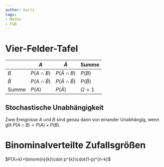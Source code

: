 ```yaml
---
author: karlz
tags:
- Mathe
- FGB
---
```


# Vier-Felder-Tafel

|           | $A$               | $\bar{A}$               | Summe        |
| --------- | ----------------- | ----------------------- | ------------ |
| $B$       | $P(A\cap B)$      | $P(\bar{A}\cap B)$      | $P(B)$       |
| $\bar{B}$ | $P(A\cap\bar{B})$ | $P(\bar{A}\cap\bar{B})$ | $P(\bar{B})$ |
| Summe     | $P(A)$            | $P(\bar{A})$            | $\Omega=1$   |

## Stochastische Unabhängigkeit

Zwei Ereignisse $A$ und $B$ sind genau dann von einander Unabhängig, wenn gilt $P(A\cap B)=P(A)\times P(B)$.

# Binominalverteilte Zufallsgrößen

$P(X=k)=\binom{n}{k}\cdot p^{k}\cdot(1-p)^{n-k}$
